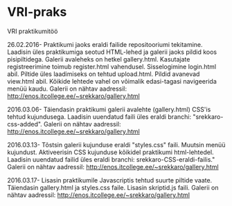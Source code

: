 # VRI-praks
VRI praktikumitöö

26.02.2016- Praktikumi jaoks eraldi failide repositooriumi tekitamine. Laadisin üles praktikumiga seotud HTML-lehed ja galerii jaoks pildid koos pisipiltidega. Galerii avaleheks on hetkel gallery.html. Kasutajate registreerimine toimub register.html vahendusel. Sisselogimine login.html abil. Piltide üles laadimiseks on tehtud upload.html. Pildid avanevad view.html abil. Kõikide lehtede vahel on võimalik edasi-tagasi navigeerida menüü kaudu.
Galerii on nähtav aadressil: http://enos.itcollege.ee/~srekkaro/gallery.html

2016.03.06- Täiendasin praktikumi galerii avalehte (gallery.html) CSS'is tehtud kujundusega. Laadisin uuendatud faili üles eraldi branchi: "srekkaro-css-added". Galerii on nähtav aadressil:  http://enos.itcollege.ee/~srekkaro/gallery.html

2016.03.13- Tõstsin galerii kujunduse eraldi "styles.css" faili. Muutsin menüü kujundust. Aktiveerisin CSS kujunduse kõikidel praktikumi html-lehtedel. Laadisin uuendatud failid üles eraldi branchi: srekkaro-CSS-eraldi-failis." Galerii on nähtav aadressil: http://enos.itcollege.ee/~srekkaro/gallery.html

2016.03.17- Lisasin praktikumile Javascriptis tehtud suurte piltide vaate. Täiendasin gallery.html ja styles.css faile. Lisasin skriptid.js faili. Galerii on nähtav aadressil: http://enos.itcollege.ee/~srekkaro/gallery.html
